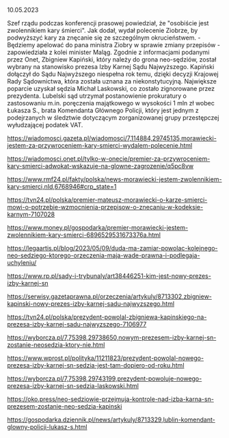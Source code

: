 10.05.2023

Szef rządu podczas konferencji prasowej powiedział, że "osobiście jest zwolennikiem kary śmierci". Jak dodał, wydał polecenie Ziobrze, by podwyższyć kary za znęcanie się ze szczególnym okrucieństwem. - Będziemy apelować do pana ministra Ziobry w sprawie zmiany przepisów - zapowiedziała z kolei minister Maląg. Zgodnie z informacjami podanymi przez Onet, Zbigniew Kapiński, który należy do grona neo-sędziów, został wybrany na stanowisko prezesa Izby Karnej Sądu Najwyższego. Kapiński dołączył do Sądu Najwyższego niespełna rok temu, dzięki decyzji Krajowej Rady Sądownictwa, która została uznana za niekonstytucyjną. Największe poparcie uzyskał sędzia Michał Laskowski, co zostało zignorowane przez prezydenta. Lubelski sąd utrzymał postanowienie prokuratury o zastosowaniu m.in. poręczenia majątkowego w wysokości 1 mln zł wobec Łukasza S., brata Komendanta Głównego Policji, który jest jednym z podejrzanych w śledztwie dotyczącym zorganizowanej grupy przestępczej wyłudzającej podatek VAT.

https://wiadomosci.gazeta.pl/wiadomosci/7,114884,29745135,morawiecki-jestem-za-przywroceniem-kary-smierci-wydalem-polecenie.html

https://wiadomosci.onet.pl/tylko-w-onecie/premier-za-przywroceniem-kary-smierci-adwokat-wskazuje-na-glowne-zagrozenie/q5pc8vw

https://www.rmf24.pl/fakty/polska/news-morawiecki-jestem-zwolennikiem-kary-smierci,nId,6768946#crp_state=1

https://tvn24.pl/polska/premier-mateusz-morawiecki-o-karze-smierci-mowi-o-potrzebie-wzmocnienia-przepisow-o-znecaniu-w-kodeksie-karnym-7107028

https://www.money.pl/gospodarka/premier-morawiecki-jestem-zwolennikiem-kary-smierci-6896529531673376a.html

https://legaartis.pl/blog/2023/05/09/duda-ma-zamiar-powolac-kolejnego-neo-sedziego-ktorego-orzeczenia-maja-wade-prawna-i-podlegaja-uchyleniu/

https://www.rp.pl/sady-i-trybunaly/art38446251-kim-jest-nowy-prezes-izby-karnej-sn

https://serwisy.gazetaprawna.pl/orzeczenia/artykuly/8713302,zbigniew-kapinski-nowy-prezes-izby-karnej-sadu-najwyzszego.html

https://tvn24.pl/polska/prezydent-powolal-zbigniewa-kapinskiego-na-prezesa-izby-karnej-sadu-najwyzszego-7106977

https://wyborcza.pl/7,75398,29738650,nowym-prezesem-izby-karnej-sn-zostanie-neosedzia-ktory-nie.html

https://www.wprost.pl/polityka/11211823/prezydent-powolal-nowego-prezesa-izby-karnej-sn-sedzia-jest-tam-dopiero-od-roku.html

https://wyborcza.pl/7,75398,29743199,prezydent-powoluje-nowego-prezesa-izby-karnej-sn-sedzia-laskowski.html

https://oko.press/neo-sedziowie-przejmuja-kontrole-nad-izba-karna-sn-prezesem-zostanie-neo-sedzia-kapinski

https://gospodarka.dziennik.pl/news/artykuly/8713329,lublin-komendant-glowny-policji-lukasz-s.html